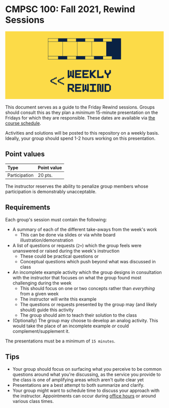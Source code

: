 # CMPSC 100: Fall 2021, Rewind Sessions

![Be kind, rewind](https://github.com/allegheny-college-cmpsc-100-fall-2021/course-materials/blob/media/media/cmpsc-100-course-rewind.png)

This document serves as a guide to the Friday Rewind sessions. Groups should consult this as they plan a _minimum_ 15-minute presentation on the Fridays for which they are responsible. These dates are available via [the course schedule](https://chompe.rs/fa-2021-schedule).

Activities and solutions will be posted to this repository on a weekly basis. Ideally, your group should spend 1-2 hours working on this presentation.

## Point values

|Type |Point value|
|:----|:----------|
|Participation|20 pts. |

The instructor reserves the ability to penalize group members whose participation is demonstrably unacceptable.

## Requirements

Each group's session must contain the following:

* A summary of each of the different take-aways from the week's work
  * This can be done via slides or via white board illustration/demonstration
* A list of questions or requests (`2+`) which the group feels were unanswered or raised during the week's instruction
  * These could be practical questions or
  * Conceptual questions which push beyond what was discussed in class
* An incomplete example activity which the group designs in consultation with the instructor that focuses on what the group found most challenging during the week
  * This should focus on one or two concepts rather than _everything_ from a given week
  * The instructor will write this example
  * The questions or requests presented by the group may (and likely should) guide this activity
  * The group should aim to teach their solution to the class
* (Optionally) The group may choose to develop an analog activity. This would take the place of an incomplete example _or_ could complement/supplement it.

The presentations must be a minimum of `15 minutes`.

## Tips

* Your group should focus on surfacing what you perceive to be common questions around what you're discussing, as the service you provide to the class is one of amplifying areas which aren't quite clear yet
* Presentations are a best attempt to both summarize and clarify.
* Your group might want to schedule time to discuss your approach with the instructor. Appointments can occur during [office hours](https://chompe.rs/office-hours) or around various class times.